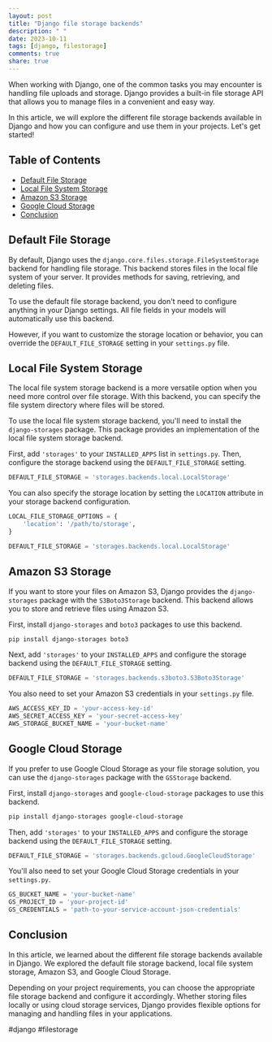 ```yaml
---
layout: post
title: "Django file storage backends"
description: " "
date: 2023-10-11
tags: [django, filestorage]
comments: true
share: true
---
```


When working with Django, one of the common tasks you may encounter is handling file uploads and storage. Django provides a built-in file storage API that allows you to manage files in a convenient and easy way. 

In this article, we will explore the different file storage backends available in Django and how you can configure and use them in your projects. Let's get started!

## Table of Contents
- [Default File Storage](#default-file-storage)
- [Local File System Storage](#local-file-system-storage)
- [Amazon S3 Storage](#amazon-s3-storage)
- [Google Cloud Storage](#google-cloud-storage)
- [Conclusion](#conclusion)

## Default File Storage

By default, Django uses the `django.core.files.storage.FileSystemStorage` backend for handling file storage. This backend stores files in the local file system of your server. It provides methods for saving, retrieving, and deleting files.

To use the default file storage backend, you don't need to configure anything in your Django settings. All file fields in your models will automatically use this backend.

However, if you want to customize the storage location or behavior, you can override the `DEFAULT_FILE_STORAGE` setting in your `settings.py` file.

## Local File System Storage

The local file system storage backend is a more versatile option when you need more control over file storage. With this backend, you can specify the file system directory where files will be stored.

To use the local file system storage backend, you'll need to install the `django-storages` package. This package provides an implementation of the local file system storage backend.

First, add `'storages'` to your `INSTALLED_APPS` list in `settings.py`. Then, configure the storage backend using the `DEFAULT_FILE_STORAGE` setting.

```python
DEFAULT_FILE_STORAGE = 'storages.backends.local.LocalStorage'
```

You can also specify the storage location by setting the `LOCATION` attribute in your storage backend configuration.

```python
LOCAL_FILE_STORAGE_OPTIONS = {
    'location': '/path/to/storage',
}

DEFAULT_FILE_STORAGE = 'storages.backends.local.LocalStorage'
```

## Amazon S3 Storage

If you want to store your files on Amazon S3, Django provides the `django-storages` package with the `S3Boto3Storage` backend. This backend allows you to store and retrieve files using Amazon S3.

First, install `django-storages` and `boto3` packages to use this backend.

```bash
pip install django-storages boto3
```

Next, add `'storages'` to your `INSTALLED_APPS` and configure the storage backend using the `DEFAULT_FILE_STORAGE` setting.

```python
DEFAULT_FILE_STORAGE = 'storages.backends.s3boto3.S3Boto3Storage'
```

You also need to set your Amazon S3 credentials in your `settings.py` file.

```python
AWS_ACCESS_KEY_ID = 'your-access-key-id'
AWS_SECRET_ACCESS_KEY = 'your-secret-access-key'
AWS_STORAGE_BUCKET_NAME = 'your-bucket-name'
```

## Google Cloud Storage

If you prefer to use Google Cloud Storage as your file storage solution, you can use the `django-storages` package with the `GSStorage` backend.

First, install `django-storages` and `google-cloud-storage` packages to use this backend.

```bash
pip install django-storages google-cloud-storage
```

Then, add `'storages'` to your `INSTALLED_APPS` and configure the storage backend using the `DEFAULT_FILE_STORAGE` setting.

```python
DEFAULT_FILE_STORAGE = 'storages.backends.gcloud.GoogleCloudStorage'
```

You'll also need to set your Google Cloud Storage credentials in your `settings.py`.

```python
GS_BUCKET_NAME = 'your-bucket-name'
GS_PROJECT_ID = 'your-project-id'
GS_CREDENTIALS = 'path-to-your-service-account-json-credentials'
```

## Conclusion

In this article, we learned about the different file storage backends available in Django. We explored the default file storage backend, local file system storage, Amazon S3, and Google Cloud Storage.

Depending on your project requirements, you can choose the appropriate file storage backend and configure it accordingly. Whether storing files locally or using cloud storage services, Django provides flexible options for managing and handling files in your applications.

#django #filestorage